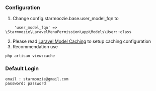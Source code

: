 ### Configuration
1. Change config.starmoozie.base.user_model_fqn to
```
    'user_model_fqn' => \Starmoozie\LaravelMenuPermission\app\Models\User::class
```
2. Please read [Laravel Model Caching](https://github.com/GeneaLabs/laravel-model-caching) to setup caching configuration
3. Recommendation use
```
php artisan view:cache
```

### Default Login
```
email : starmoozie@gmail.com
password: password
```